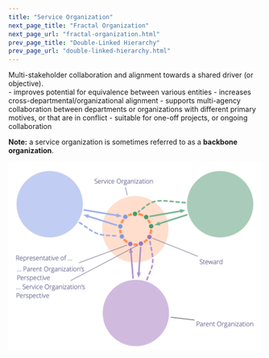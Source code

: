 ```yaml
---
title: "Service Organization"
next_page_title: "Fractal Organization"
next_page_url: "fractal-organization.html"
prev_page_title: "Double-Linked Hierarchy"
prev_page_url: "double-linked-hierarchy.html"
---
```



<div class="card summary"><div class="card-body">Multi-stakeholder collaboration and alignment towards a shared driver (or objective).
</div></div>
-   improves potential for equivalence between various entities
-   increases cross-departmental/organizational alignment
-   supports multi-agency collaboration between departments or organizations with different primary motives, or that are in conflict
-   suitable for one-off projects, or ongoing collaboration

**Note:** a service organization is sometimes referred to as a **backbone organization**.

![Service Organization](img/structural-patterns/service-organization-text.png)